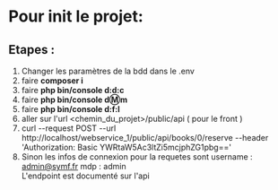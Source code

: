 # Pour init le projet:

## Etapes :

1. Changer les paramètres de la bdd dans le .env
1. faire **composer i**
1. faire **php bin/console d:d:c**
1. faire **php bin/console d:m:m**
1. faire **php bin/console d:f:l**
1. aller sur l'url <chemin_du_projet>/public/api ( pour le front )
1. curl --request POST --url http://localhost/webservice_1/public/api/books/0/reserve   --header 'Authorization: Basic YWRtaW5Ac3ltZi5mcjphZG1pbg=='
1. Sinon les infos de connexion pour la requetes sont username : admin@symf.fr mdp : admin 
\
L'endpoint est documenté sur l'api